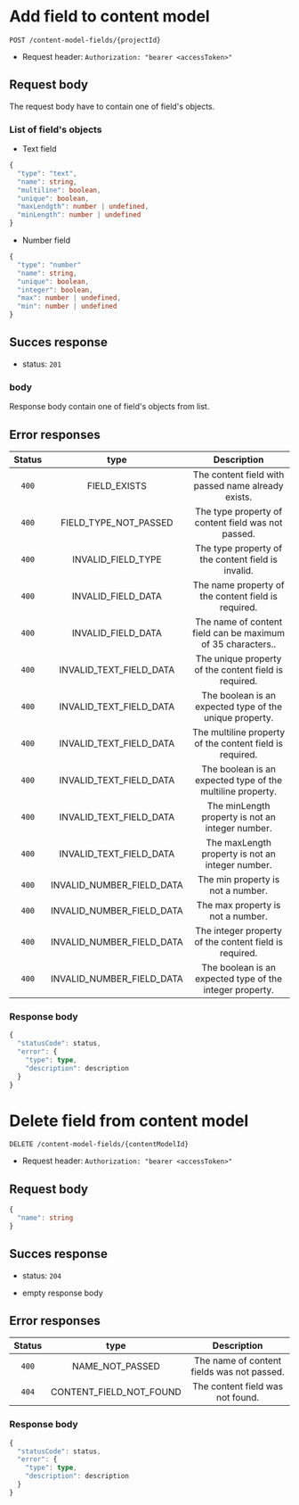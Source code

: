# Add field to content model

```http
POST /content-model-fields/{projectId}
```

- Request header: `Authorization: "bearer <accessToken>"`

## Request body

The request body have to contain one of field's objects.

### List of field's objects

- Text field

```typeScript
{
  "type": "text",
  "name": string,
  "multiline": boolean,
  "unique": boolean,
  "maxLendgth": number | undefined,
  "minLength": number | undefined
}
```

- Number field

```typeScript
{
  "type": "number"
  "name": string,
  "unique": boolean,
  "integer": boolean,
  "max": number | undefined,
  "min": number | undefined
}
```

## Succes response

- status: `201`

### body

Response body contain one of field's objects from list.

## Error responses

| Status |           type            |                         Description                         |
| :----: | :-----------------------: | :---------------------------------------------------------: |
| `400`  |       FIELD_EXISTS        |     The content field with passed name already exists.      |
| `400`  |   FIELD_TYPE_NOT_PASSED   |     The type property of content field was not passed.      |
| `400`  |    INVALID_FIELD_TYPE     |     The type property of the content field is invalid.      |
| `400`  |    INVALID_FIELD_DATA     |     The name property of the content field is required.     |
| `400`  |    INVALID_FIELD_DATA     | The name of content field can be maximum of 35 characters.. |
| `400`  |  INVALID_TEXT_FIELD_DATA  |    The unique property of the content field is required.    |
| `400`  |  INVALID_TEXT_FIELD_DATA  |   The boolean is an expected type of the unique property.   |
| `400`  |  INVALID_TEXT_FIELD_DATA  |  The multiline property of the content field is required.   |
| `400`  |  INVALID_TEXT_FIELD_DATA  | The boolean is an expected type of the multiline property.  |
| `400`  |  INVALID_TEXT_FIELD_DATA  |      The minLength property is not an integer number.       |
| `400`  |  INVALID_TEXT_FIELD_DATA  |      The maxLength property is not an integer number.       |
| `400`  | INVALID_NUMBER_FIELD_DATA |              The min property is not a number.              |
| `400`  | INVALID_NUMBER_FIELD_DATA |              The max property is not a number.              |
| `400`  | INVALID_NUMBER_FIELD_DATA |   The integer property of the content field is required.    |
| `400`  | INVALID_NUMBER_FIELD_DATA |  The boolean is an expected type of the integer property.   |

### Response body

```typeScript
{
  "statusCode": status,
  "error": {
    "type": type,
    "description": description
  }
}
```

# Delete field from content model

```http
DELETE /content-model-fields/{contentModelId}
```

- Request header: `Authorization: "bearer <accessToken>"`

## Request body

```typeScript
{
  "name": string
}
```

## Succes response

- status: `204`

- empty response body

## Error responses

| Status |          type           |                Description                 |
| :----: | :---------------------: | :----------------------------------------: |
| `400`  |     NAME_NOT_PASSED     | The name of content fields was not passed. |
| `404`  | CONTENT_FIELD_NOT_FOUND |      The content field was not found.      |

### Response body

```typeScript
{
  "statusCode": status,
  "error": {
    "type": type,
    "description": description
  }
}
```
